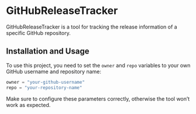 
# GitHubReleaseTracker

GitHubReleaseTracker is a tool for tracking the release information of a specific GitHub repository.

## Installation and Usage

To use this project, you need to set the `owner` and `repo` variables to your own GitHub username and repository name:

```python
owner = "your-github-username"
repo = "your-repository-name"
```

Make sure to configure these parameters correctly, otherwise the tool won’t work as expected.



